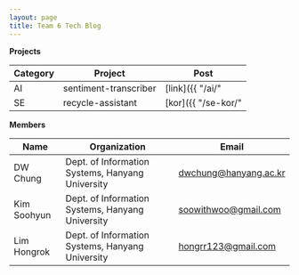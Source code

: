 ```yaml
---
layout: page
title: Team 6 Tech Blog
---
```


**Projects**

|Category|Project                |Post                               |
|--------|-----------------------|-----------------------------------|
|AI      |sentiment-transcriber  |[link]({{ "/ai/" | relative_url }})|
|SE      |recycle-assistant      |[kor]({{ "/se-kor/" | relative_url }}) / [en]({{ "/se/" | relative_url }})|

**Members**

|Name       |Organization                                    |Email                |
|-----------|------------------------------------------------|---------------------|
|DW Chung   |Dept. of Information Systems, Hanyang University|dwchung@hanyang.ac.kr|
|Kim Soohyun|Dept. of Information Systems, Hanyang University|soowithwoo@gmail.com |
|Lim Hongrok|Dept. of Information Systems, Hanyang University|hongrr123@gmail.com  |

